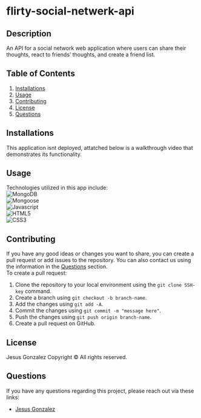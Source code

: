 # flirty-social-netwerk-api

## Description
An API for a social network web application where users can share their thoughts, react to friends’ thoughts, and create a friend list.


## Table of Contents
1. [Installations](#installations)
2. [Usage](#usage)
3. [Contributing](#contributing)
4. [License](#license)
5. [Questions](#questions)

## Installations
This application isnt deployed, attatched below is a walkthrough video that demonstrates its functionality.

## Usage
Technologies utilized in this app include: <br>
![MongoDB](https://img.shields.io/badge/-MongoDB-black?style=flat-square&logo=mongodb)<br>
![Mongoose](https://img.shields.io/badge/-Mongoose-black?style=flat-square&logo=mongoose)<br>
![Javascript](https://img.shields.io/badge/-Javascript-black?style=flat-square&logo=javascript)<br>
![HTML5](https://img.shields.io/badge/-html-black?style=flat-square&logo=HTML5)<br>
![CSS3](https://img.shields.io/badge/-css-black?style=flat-square&logo=CSS3)<br>

## Contributing
If you have any good ideas or changes you want to share, you can create a pull request or add issues to the repository. You can also contact us using the information in the [Questions](#questions) section.<br />
To create a pull request:
1. Clone the repository to your local environment using the `git clone SSH-key` command.
2. Create a branch using `git checkout -b branch-name`.
3. Add the changes using `git add -A`.
4. Commit the changes using `git commit -m "message here"`.
5. Push the changes using `git push origin branch-name`.
6. Create a pull request on GitHub.


## License
Jesus Gonzalez
Copyright &copy; All rights reserved. 

## Questions
If you have any questions regarding this project, please reach out via these links:
* [Jesus Gonzalez](https://github.com/jesusgonzalez05)<br>
